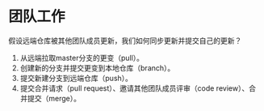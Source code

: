 # 团队工作

假设远端仓库被其他团队成员更新，我们如何同步更新并提交自己的更新？
1. 从远端拉取master分支的更变（pull）。
2. 创建新的分支并提交更变到本地仓库（branch）。
3. 提交新建分支到远端仓库（push）。
4. 提交合并请求（pull request）、邀请其他团队成员评审（code review）、合并提交（merge）。


